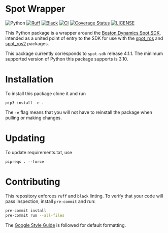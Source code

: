 # Spot Wrapper

![Python](https://img.shields.io/badge/python-3.10-blue)
[![Ruff](https://img.shields.io/endpoint?url=https://raw.githubusercontent.com/astral-sh/ruff/main/assets/badge/v2.json)](https://github.com/astral-sh/ruff)
[![Black](https://img.shields.io/badge/code%20style-black-000000.svg)](https://github.com/psf/black)
[![CI](https://github.com/bdaiinstitute/spot_wrapper/workflows/CI/badge.svg)](https://github.com/bdaiinstitute/spot_wrapper/actions)
[![Coverage Status](https://coveralls.io/repos/github/bdaiinstitute/spot_wrapper/badge.svg?branch=main)](https://coveralls.io/github/bdaiinstitute/spot_wrapper?branch=main)
[![LICENSE](https://img.shields.io/badge/license-MIT-purple)](LICENSE)

This Python package is a wrapper around the [Boston Dynamics Spot SDK](https://dev.bostondynamics.com), intended as a united point of entry to the SDK for use with the [spot_ros](https://github.com/heuristicus/spot_ros) and [spot_ros2](https://github.com/bdaiinstitute/spot_ros2) packages.

This package currently corresponds to `spot-sdk` release 4.1.1. The minimum supported version of Python this package supports is 3.10.

# Installation

To install this package clone it and run

```commandline
pip3 install -e .
```

The `-e` flag means that you will not have to reinstall the package when pulling or making changes.

# Updating

To update requirements.txt, use

```commandline
pipreqs . --force
```

# Contributing
This repository enforces `ruff` and `black` linting. To verify that your code will pass inspection, install `pre-commit` and run:
```bash
pre-commit install
pre-commit run --all-files
```
The [Google Style Guide](https://google.github.io/styleguide/) is followed for default formatting. 
